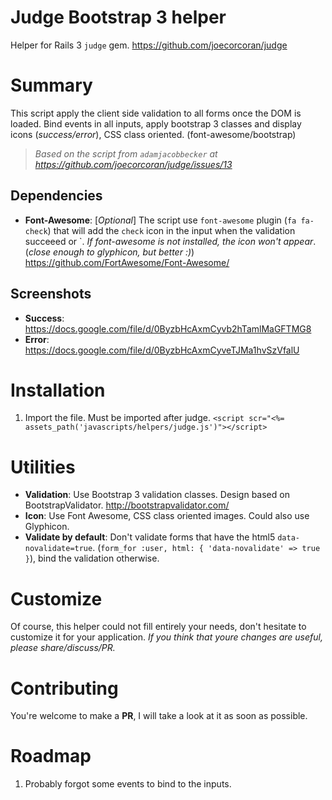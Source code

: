 Judge Bootstrap 3 helper
============

Helper for Rails 3 `judge` gem.
https://github.com/joecorcoran/judge

# Summary

This script apply the client side validation to all forms once the DOM is loaded. Bind events in all inputs, apply bootstrap 3 classes and display icons (*success/error*), CSS class oriented. (font-awesome/bootstrap)

> *Based on the script from `adamjacobbecker` at https://github.com/joecorcoran/judge/issues/13*
 
## Dependencies

- **Font-Awesome**: [*Optional*] The script use `font-awesome` plugin (`fa fa-check`) that will add the `check` icon in the input when the validation succeeed or `. *If font-awesome is not installed, the icon won't appear*. (*close enough to glyphicon, but better :)*) https://github.com/FortAwesome/Font-Awesome/

## Screenshots
- **Success**: https://docs.google.com/file/d/0ByzbHcAxmCyvb2hTamlMaGFTMG8
- **Error**: https://docs.google.com/file/d/0ByzbHcAxmCyveTJMa1hvSzVfalU

# Installation
1. Import the file. Must be imported after judge. `<script scr="<%= assets_path('javascripts/helpers/judge.js')"></script>`

# Utilities

- **Validation**: Use Bootstrap 3 validation classes. Design based on BootstrapValidator. http://bootstrapvalidator.com/
- **Icon**: Use Font Awesome, CSS class oriented images. Could also use Glyphicon.
- **Validate by default**: Don't validate forms that have the html5 `data-novalidate=true`. (`form_for :user, html: { 'data-novalidate' => true }`), bind the validation otherwise.

# Customize

Of course, this helper could not fill entirely your needs, don't hesitate to customize it for your application. *If you think that youre changes are useful, please share/discuss/PR.*

# Contributing

You're welcome to make a **PR**, I will take a look at it as soon as possible. 

# Roadmap

1. Probably forgot some events to bind to the inputs.
